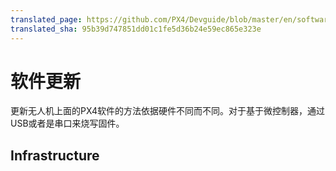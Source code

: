 ```yaml
---
translated_page: https://github.com/PX4/Devguide/blob/master/en/software_update/README.md
translated_sha: 95b39d747851dd01c1fe5d36b24e59ec865e323e
---
```


# 软件更新

更新无人机上面的PX4软件的方法依据硬件不同而不同。对于基于微控制器，通过USB或者是串口来烧写固件。


## Infrastructure

